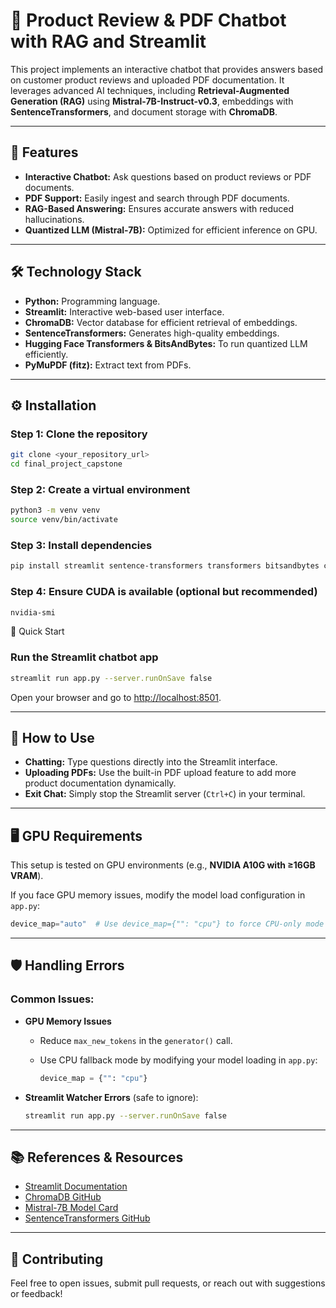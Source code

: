 # 💬 Product Review & PDF Chatbot with RAG and Streamlit

This project implements an interactive chatbot that provides answers based on customer product reviews and uploaded PDF documentation. It leverages advanced AI techniques, including **Retrieval-Augmented Generation (RAG)** using **Mistral-7B-Instruct-v0.3**, embeddings with **SentenceTransformers**, and document storage with **ChromaDB**.

---

## 🚀 Features

- **Interactive Chatbot:** Ask questions based on product reviews or PDF documents.
- **PDF Support:** Easily ingest and search through PDF documents.
- **RAG-Based Answering:** Ensures accurate answers with reduced hallucinations.
- **Quantized LLM (Mistral-7B):** Optimized for efficient inference on GPU.

---

## 🛠️ Technology Stack

- **Python:** Programming language.
- **Streamlit:** Interactive web-based user interface.
- **ChromaDB:** Vector database for efficient retrieval of embeddings.
- **SentenceTransformers:** Generates high-quality embeddings.
- **Hugging Face Transformers & BitsAndBytes:** To run quantized LLM efficiently.
- **PyMuPDF (fitz):** Extract text from PDFs.

---


## ⚙️ Installation

### Step 1: Clone the repository
```bash
git clone <your_repository_url>
cd final_project_capstone
```
### Step 2: Create a virtual environment
```bash
python3 -m venv venv
source venv/bin/activate
```

### Step 3: Install dependencies
```bash
pip install streamlit sentence-transformers transformers bitsandbytes chromadb pymupdf torch torchvision torchaudio

```

### Step 4: Ensure CUDA is available (optional but recommended)

```bash
nvidia-smi
```

🚦 Quick Start

### Run the Streamlit chatbot app
```bash
streamlit run app.py --server.runOnSave false
```
Open your browser and go to [http://localhost:8501](http://localhost:8501).

---

## 📝 How to Use

- **Chatting:** Type questions directly into the Streamlit interface.
- **Uploading PDFs:** Use the built-in PDF upload feature to add more product documentation dynamically.
- **Exit Chat:** Simply stop the Streamlit server (`Ctrl+C`) in your terminal.

---

## 🖥️ GPU Requirements

This setup is tested on GPU environments (e.g., **NVIDIA A10G with ≥16GB VRAM**).

If you face GPU memory issues, modify the model load configuration in `app.py`:

```python
device_map="auto"  # Use device_map={"": "cpu"} to force CPU-only mode

```
---

## 🛡️ Handling Errors

### Common Issues:

- **GPU Memory Issues**
  - Reduce `max_new_tokens` in the `generator()` call.
  - Use CPU fallback mode by modifying your model loading in `app.py`:

    ```python
    device_map = {"": "cpu"}
    ```

- **Streamlit Watcher Errors** (safe to ignore):

    ```bash
    streamlit run app.py --server.runOnSave false
    ```

---

## 📚 References & Resources

- [Streamlit Documentation](https://docs.streamlit.io/)
- [ChromaDB GitHub](https://github.com/chroma-core/chroma)
- [Mistral-7B Model Card](https://huggingface.co/mistralai/Mistral-7B-Instruct-v0.3)
- [SentenceTransformers GitHub](https://github.com/UKPLab/sentence-transformers)

---

## 🤝 Contributing

Feel free to open issues, submit pull requests, or reach out with suggestions or feedback!
